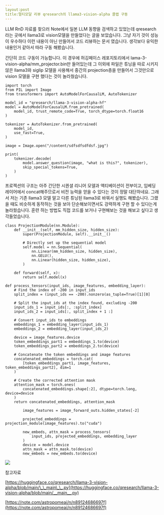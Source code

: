 ```yaml
---
layout:post
title:멀티모달 리뷰 qresearch의 llama3-vision-alpha 콜랩 구동
---
```


LLM RnD 자료를 찾으러 Note에서 일본 LLM 동향을 검색하고 있었는데 qresearch라는 곳에서 llama3로 vision모델을 만들었다는 글을 보았습니다. 그냥 자기 것이 성능이 우수하다 이런 내용이 아닌 만들어서 코드 리뷰하는 문서 였습니다. 생각보다 유익한 내용인거 같아서 따라 구동 해봤습니다.

간단히 코드 구동이 가능합니다. 이 경우에 허깅페이스 레포지토리에서 lama-3-vision-alpha/mm\_projector.bin만 들어있는데 그 이외에 파일은 튜닝을 따로 시키지 않은 llama3와 siglip 모델을 사용해서 중간의 projection층을 만들어서 그것만으로 vision 모델을 구현 했다는 것이 놀라웠습니다.



```
import torch
from PIL import Image
from transformers import AutoModelForCausalLM, AutoTokenizer

model_id = "qresearch/llama-3-vision-alpha-hf"
model = AutoModelForCausalLM.from_pretrained(
    model_id, trust_remote_code=True, torch_dtype=torch.float16
)

tokenizer = AutoTokenizer.from_pretrained(
    model_id,
    use_fast=True,
)

image = Image.open("/content/sdfsdfsdfdsf.jpg")

print(
    tokenizer.decode(
        model.answer_question(image, "what is this?", tokenizer),
        skip_special_tokens=True,
    )
)
```

프로젝션의 구조는 아주 간단한 시퀀셜 리니어 모델과 액티베이션이 전부이고, 임베딩 레이어에서 concat해주므로서 비전 능력을 얻을 수 있다는 것이 정말 대단하네요. 그래서 저는 기존 llama3 모델 말고 다른 튜닝된 llama3로 바꿔서 실행도 해봤습니다. 그랬을 때도 비슷하게 동작하는 것을 보아 단순해보이면서도 강력하게 구현 할 수 있다는게 놀라웠습니다. 훈련 하는 방법도 직접 코드를 보거나 구현해보는 것을 해보고 싶다고 생각들었습니다.

```
class ProjectionModule(nn.Module):
    def __init__(self, mm_hidden_size, hidden_size):
        super(ProjectionModule, self).__init__()

        # Directly set up the sequential model
        self.model = nn.Sequential(
            nn.Linear(mm_hidden_size, hidden_size),
            nn.GELU(),
            nn.Linear(hidden_size, hidden_size),
        )

    def forward(self, x):
        return self.model(x)
```

```
def process_tensors(input_ids, image_features, embedding_layer):
    # Find the index of -200 in input_ids
    split_index = (input_ids == -200).nonzero(as_tuple=True)[1][0]

    # Split the input_ids at the index found, excluding -200
    input_ids_1 = input_ids[:, :split_index]
    input_ids_2 = input_ids[:, split_index + 1 :]

    # Convert input_ids to embeddings
    embeddings_1 = embedding_layer(input_ids_1)
    embeddings_2 = embedding_layer(input_ids_2)

    device = image_features.device
    token_embeddings_part1 = embeddings_1.to(device)
    token_embeddings_part2 = embeddings_2.to(device)

    # Concatenate the token embeddings and image features
    concatenated_embeddings = torch.cat(
        [token_embeddings_part1, image_features, token_embeddings_part2], dim=1
    )

    # Create the corrected attention mask
    attention_mask = torch.ones(
        concatenated_embeddings.shape[:2], dtype=torch.long, device=device
    )
    return concatenated_embeddings, attention_mask
```

```
        image_features = image_forward_outs.hidden_states[-2]

        projected_embeddings = projection_module(image_features).to("cuda")

        new_embeds, attn_mask = process_tensors(
            input_ids, projected_embeddings, embedding_layer
        )
        device = model.device
        attn_mask = attn_mask.to(device)
        new_embeds = new_embeds.to(device)
```

![](https://img1.daumcdn.net/thumb/R1280x0/?scode=mtistory2&fname=https%3A%2F%2Fblog.kakaocdn.net%2Fdn%2FdEqJde%2FbtsHkYsb3ts%2FZu9IeONkb1suwaYeJ1EGGk%2Fimg.png)

참고자료

[https://huggingface.co/qresearch/llama-3-vision-alpha/blob/main/\_\_main\_\_.py](https://huggingface.co/qresearch/llama-3-vision-alpha/blob/main/__main__.py)

[https://note.com/astropomeai/n/n89124686697f](https://note.com/astropomeai/n/n89124686697f)
